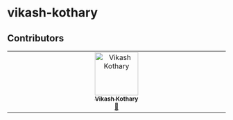 # vikash-kothary

## Contributors

<!-- ALL-CONTRIBUTORS-LIST:START - Do not remove or modify this section -->
<!-- prettier-ignore-start -->
<!-- markdownlint-disable -->
<table>
  <tbody>
    <tr>
      <td align="center" valign="top" width="14.28%"><a href="http://vikash-kothary.github.io"><img src="https://avatars.githubusercontent.com/u/4839435?v=4?s=100" width="100px;" alt="Vikash Kothary"/><br /><sub><b>Vikash Kothary</b></sub></a><br /><a href="#maintenance-vikashkothary" title="Maintenance">🚧</a></td>
    </tr>
  </tbody>
</table>

<!-- markdownlint-restore -->
<!-- prettier-ignore-end -->

<!-- ALL-CONTRIBUTORS-LIST:END -->
